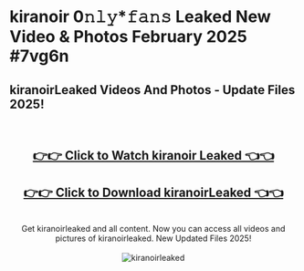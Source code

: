 # kiranoir 0𝚗𝚕𝚢*𝚏𝚊𝚗𝚜 Leaked New Video & Photos February 2025 #7vg6n

<h2>kiranoirLeaked Videos And Photos - Update Files 2025!</h2>
<br>
<div align="center">
<h2><a href="https://mediaupload.pro?title=kiranoir&ref=11F" rel="nofollow">👉👉 Click to Watch kiranoir Leaked 👈👈</a></h2>
<h2><a href="https://mediaupload.pro?title=kiranoir&ref=11F" rel="nofollow">👉👉 Click to Download kiranoirLeaked 👈👈</a></h2>
<br>
Get kiranoirleaked and all content. Now you can access all videos and pictures of kiranoirleaked. New Updated Files 2025!
<br>
<br>
<a href="https://mediaupload.pro?title=kiranoir&ref=11F" rel="nofollow" data-target="animated-image.originalLink"><img src="https://i.ibb.co/Gkj2r4b/banner.png" alt="kiranoirleaked" style="max-width: 100%; display: inline-block;" data-target="animated-image.originalImage"></a>
</div>
<br>

